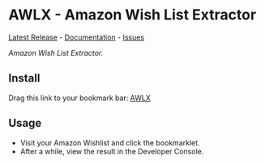 # AWLX - Amazon Wish List Extractor
[Latest Release] - [Documentation] - [Issues]

_Amazon Wish List Extractor._

[Latest Release]: https://github.com/metaist/awlx/releases/latest
[Documentation]: https://github.com/metaist/awlx/wiki
[Issues]: https://github.com/metaist/awlx/issues

## Install
Drag this link to your bookmark bar: [AWLX][1]

[1]: javascript:(function%20(url)%20{%20var%20tag%20=%20document.createElement('script');%20tag.setAttribute('src',%20url);%20tag.setAttribute('crossorigin',%20'anonymous');%20document.body.appendChild(tag);%20}('https://cdn.rawgit.com/metaist/awlx/master/amazon-wishlist.js'));

## Usage
- Visit your Amazon Wishlist and click the bookmarklet.
- After a while, view the result in the Developer Console.

